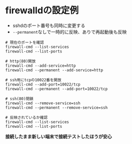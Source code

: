 # firewalldの設定例

* sshdのポート番号も同時に変更する
* `--permanent`なしで一時的に反映、ありで再起動後も反映

```
# 現在のポートを確認
firewall-cmd --list-services
firewall-cmd --list-ports

# http(80)開放
firewall-cmd --add-service=http
firewall-cmd --permanent --add-service=http

# ssh用にtcpの10022番を開放
firewall-cmd --add-port=10022/tcp
firewall-cmd --permanent --add-port=10022/tcp

# ssh(80)閉鎖
firewall-cmd --remove-service=ssh
firewall-cmd --permanent --remove-service=ssh

# 反映されているか確認
firewall-cmd --list-services
firewall-cmd --list-ports
```

**接続したまま新しい端末で接続テストしたほうが安心**
